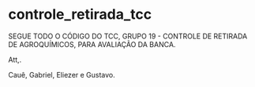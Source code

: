 # controle_retirada_tcc

SEGUE TODO O CÓDIGO DO TCC, GRUPO 19 - CONTROLE DE RETIRADA DE AGROQUÍMICOS, PARA AVALIAÇÃO DA BANCA.

Att,.

Cauê, Gabriel, Eliezer e Gustavo.
